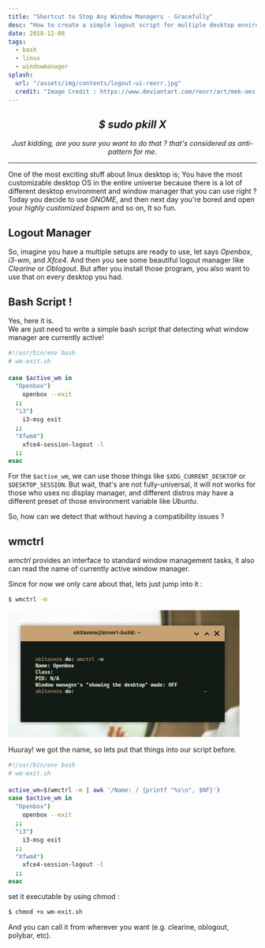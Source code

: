 ```yaml
---
title: "Shortcut to Stop Any Window Managers - Gracefully"
desc: "How to create a simple logout script for multiple desktop environment"
date: 2018-12-08
tags:
  - bash
  - linux
  - windowmanager
splash:
  url: "/assets/img/contents/logout-ui-reorr.jpg"
  credit: "Image Credit : https://www.deviantart.com/reorr/art/mek-oes-mohave-768247044"
---
```


<center>
<h2 style="text-transform:unset"><i>$ sudo pkill X</i></h2>

_Just kidding, are you sure you want to do that ? that's considered as anti-pattern for me._

</center>

---

One of the most exciting stuff about linux desktop is; You have the most customizable desktop OS in the entire universe because there is a lot of different desktop environment and window manager that you can use right ?
Today you decide to use _GNOME_, and then next day you're bored and open your _highly customized bspwm_ and so on, It so fun.

## Logout Manager

So, imagine you have a multiple setups are ready to use, let says _Openbox_, _i3-wm_, and _Xfce4_.
And then you see some beautiful logout manager like _Clearine_ or _Oblogout_.
But after you install those program, you also want to use that on every desktop you had.

## Bash Script !

Yes, here it is.<br>
We are just need to write a simple bash script that detecting what window manager are currently active!

```bash
#!/usr/bin/env bash
# wm-exit.sh

case $active_wm in
  "Openbox")
    openbox --exit
  ;;
  "i3")
    i3-msg exit
  ;;
  "Xfwm4")
    xfce4-session-logout -l
  ;;
esac
```

For the `$active_wm`, we can use those things like `$XDG_CURRENT_DESKTOP` or `$DESKTOP_SESSION`.
But wait, that's are not fully-universal, it will not works for those who uses no display manager, and different distros may have a different preset of those environment variable like _Ubuntu_.

So, how can we detect that without having a compatibility issues ?

## wmctrl

_wmctrl_ provides an interface to standard window management tasks, it also can read the name of currently active window manager.

Since for now we only care about that, lets just jump into it :

```bash
$ wmctrl -m
```

![wmctrl-m](/assets/img/contents/wmctrl-m.png)

Huuray!
we got the name, so lets put that things into our script before.

```bash
#!/usr/bin/env bash
# wm-exit.sh

active_wm=$(wmctrl -m | awk '/Name: / {printf "%s\n", $NF}')
case $active_wm in
  "Openbox")
    openbox --exit
  ;;
  "i3")
    i3-msg exit
  ;;
  "Xfwm4")
    xfce4-session-logout -l
  ;;
esac
```

set it executable by using chmod :

```bash
$ chmod +x wm-exit.sh
```

And you can call it from wherever you want (e.g. clearine, oblogout, polybar, etc).
